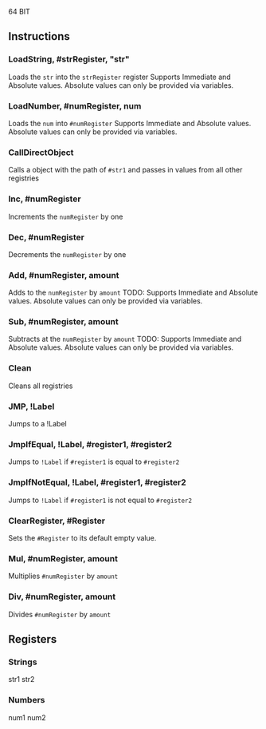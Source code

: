 64 BIT

## Instructions

### LoadString, #strRegister, "str"
Loads the `str` into the `strRegister` register
Supports Immediate and Absolute values. Absolute values can only be provided via variables.

### LoadNumber, #numRegister, num
Loads the `num` into `#numRegister`
Supports Immediate and Absolute values. Absolute values can only be provided via variables.

### CallDirectObject
Calls a object with the path of `#str1` and passes in values from all other registries

### Inc, #numRegister
Increments the `numRegister` by one

### Dec, #numRegister
Decrements the `numRegister` by one

### Add, #numRegister, amount
Adds to the `numRegister` by `amount`
TODO: Supports Immediate and Absolute values. Absolute values can only be provided via variables.

### Sub, #numRegister, amount
Subtracts at the `numRegister` by `amount`
TODO: Supports Immediate and Absolute values. Absolute values can only be provided via variables.

### Clean
Cleans all registries

### JMP, !Label
Jumps to a !Label

### JmpIfEqual, !Label, #register1, #register2
Jumps to `!Label` if `#register1` is equal to `#register2`


### JmpIfNotEqual, !Label, #register1, #register2
Jumps to `!Label` if `#register1` is not equal to `#register2`

### ClearRegister, #Register
Sets the `#Register` to its default empty value.

### Mul, #numRegister, amount
Multiplies `#numRegister` by `amount`

### Div, #numRegister, amount
Divides `#numRegister` by `amount`

## Registers

### Strings
str1
str2

### Numbers
num1
num2